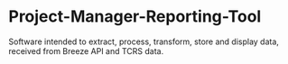 # Project-Manager-Reporting-Tool
Software intended to extract, process, transform, store and display data, received from Breeze API and TCRS data.
